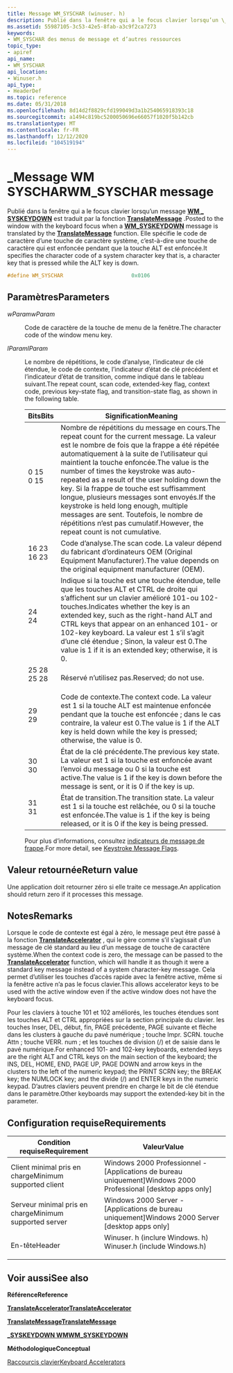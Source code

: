 ```yaml
---
title: Message WM_SYSCHAR (winuser. h)
description: Publié dans la fenêtre qui a le focus clavier lorsqu’un \_ message WM SYSKEYDOWN est traduit par la fonction TranslateMessage.
ms.assetid: 55987105-3c53-42e5-8fab-a3c9f2ca7273
keywords:
- WM_SYSCHAR des menus de message et d’autres ressources
topic_type:
- apiref
api_name:
- WM_SYSCHAR
api_location:
- Winuser.h
api_type:
- HeaderDef
ms.topic: reference
ms.date: 05/31/2018
ms.openlocfilehash: 8d14d2f8829cfd199049d3a1b254065918393c18
ms.sourcegitcommit: a1494c819bc5200050696e66057f1020f5b142cb
ms.translationtype: MT
ms.contentlocale: fr-FR
ms.lasthandoff: 12/12/2020
ms.locfileid: "104519194"
---
```

# <a name="wm_syschar-message"></a><span data-ttu-id="ff448-104">\_Message WM SYSCHAR</span><span class="sxs-lookup"><span data-stu-id="ff448-104">WM\_SYSCHAR message</span></span>

<span data-ttu-id="ff448-105">Publié dans la fenêtre qui a le focus clavier lorsqu’un message [**WM \_ SYSKEYDOWN**](/windows/desktop/inputdev/wm-syskeydown) est traduit par la fonction [**TranslateMessage**](/windows/desktop/api/winuser/nf-winuser-translatemessage) .</span><span class="sxs-lookup"><span data-stu-id="ff448-105">Posted to the window with the keyboard focus when a [**WM\_SYSKEYDOWN**](/windows/desktop/inputdev/wm-syskeydown) message is translated by the [**TranslateMessage**](/windows/desktop/api/winuser/nf-winuser-translatemessage) function.</span></span> <span data-ttu-id="ff448-106">Elle spécifie le code de caractère d’une touche de caractère système, c’est-à-dire une touche de caractère qui est enfoncée pendant que la touche ALT est enfoncée.</span><span class="sxs-lookup"><span data-stu-id="ff448-106">It specifies the character code of a system character key   that is, a character key that is pressed while the ALT key is down.</span></span>


```C++
#define WM_SYSCHAR                      0x0106
```



## <a name="parameters"></a><span data-ttu-id="ff448-107">Paramètres</span><span class="sxs-lookup"><span data-stu-id="ff448-107">Parameters</span></span>

<dl> <dt>

<span data-ttu-id="ff448-108">*wParam*</span><span class="sxs-lookup"><span data-stu-id="ff448-108">*wParam*</span></span> 
</dt> <dd>

<span data-ttu-id="ff448-109">Code de caractère de la touche de menu de la fenêtre.</span><span class="sxs-lookup"><span data-stu-id="ff448-109">The character code of the window menu key.</span></span>

</dd> <dt>

<span data-ttu-id="ff448-110">*lParam*</span><span class="sxs-lookup"><span data-stu-id="ff448-110">*lParam*</span></span> 
</dt> <dd>

<span data-ttu-id="ff448-111">Le nombre de répétitions, le code d’analyse, l’indicateur de clé étendue, le code de contexte, l’indicateur d’état de clé précédent et l’indicateur d’état de transition, comme indiqué dans le tableau suivant.</span><span class="sxs-lookup"><span data-stu-id="ff448-111">The repeat count, scan code, extended-key flag, context code, previous key-state flag, and transition-state flag, as shown in the following table.</span></span>



| <span data-ttu-id="ff448-112">Bits</span><span class="sxs-lookup"><span data-stu-id="ff448-112">Bits</span></span>                                                                             | <span data-ttu-id="ff448-113">Signification</span><span class="sxs-lookup"><span data-stu-id="ff448-113">Meaning</span></span>                                                                                                                                                                                                                                                                            |
|----------------------------------------------------------------------------------|------------------------------------------------------------------------------------------------------------------------------------------------------------------------------------------------------------------------------------------------------------------------------------|
| <dl> <span data-ttu-id="ff448-114"><dt>0 15</dt></span><span class="sxs-lookup"><span data-stu-id="ff448-114"><dt>0 15</dt></span></span> </dl>  | <span data-ttu-id="ff448-115">Nombre de répétitions du message en cours.</span><span class="sxs-lookup"><span data-stu-id="ff448-115">The repeat count for the current message.</span></span> <span data-ttu-id="ff448-116">La valeur est le nombre de fois que la frappe a été répétée automatiquement à la suite de l’utilisateur qui maintient la touche enfoncée.</span><span class="sxs-lookup"><span data-stu-id="ff448-116">The value is the number of times the keystroke was auto-repeated as a result of the user holding down the key.</span></span> <span data-ttu-id="ff448-117">Si la frappe de touche est suffisamment longue, plusieurs messages sont envoyés.</span><span class="sxs-lookup"><span data-stu-id="ff448-117">If the keystroke is held long enough, multiple messages are sent.</span></span> <span data-ttu-id="ff448-118">Toutefois, le nombre de répétitions n’est pas cumulatif.</span><span class="sxs-lookup"><span data-stu-id="ff448-118">However, the repeat count is not cumulative.</span></span><br/> |
| <dl> <span data-ttu-id="ff448-119"><dt>16 23</dt></span><span class="sxs-lookup"><span data-stu-id="ff448-119"><dt>16 23</dt></span></span> </dl> | <span data-ttu-id="ff448-120">Code d’analyse.</span><span class="sxs-lookup"><span data-stu-id="ff448-120">The scan code.</span></span> <span data-ttu-id="ff448-121">La valeur dépend du fabricant d’ordinateurs OEM (Original Equipment Manufacturer).</span><span class="sxs-lookup"><span data-stu-id="ff448-121">The value depends on the original equipment manufacturer (OEM).</span></span><br/>                                                                                                                                                                                          |
| <dl> <span data-ttu-id="ff448-122"><dt>24</dt></span><span class="sxs-lookup"><span data-stu-id="ff448-122"><dt>24</dt></span></span> </dl>    | <span data-ttu-id="ff448-123">Indique si la touche est une touche étendue, telle que les touches ALT et CTRL de droite qui s’affichent sur un clavier amélioré 101-ou 102-touches.</span><span class="sxs-lookup"><span data-stu-id="ff448-123">Indicates whether the key is an extended key, such as the right-hand ALT and CTRL keys that appear on an enhanced 101- or 102-key keyboard.</span></span> <span data-ttu-id="ff448-124">La valeur est 1 s’il s’agit d’une clé étendue ; Sinon, la valeur est 0.</span><span class="sxs-lookup"><span data-stu-id="ff448-124">The value is 1 if it is an extended key; otherwise, it is 0.</span></span><br/>                                                                |
| <dl> <span data-ttu-id="ff448-125"><dt>25 28</dt></span><span class="sxs-lookup"><span data-stu-id="ff448-125"><dt>25 28</dt></span></span> </dl> | <span data-ttu-id="ff448-126">Réservé n’utilisez pas.</span><span class="sxs-lookup"><span data-stu-id="ff448-126">Reserved; do not use.</span></span><br/>                                                                                                                                                                                                                                                   |
| <dl> <span data-ttu-id="ff448-127"><dt>29</dt></span><span class="sxs-lookup"><span data-stu-id="ff448-127"><dt>29</dt></span></span> </dl>    | <span data-ttu-id="ff448-128">Code de contexte.</span><span class="sxs-lookup"><span data-stu-id="ff448-128">The context code.</span></span> <span data-ttu-id="ff448-129">La valeur est 1 si la touche ALT est maintenue enfoncée pendant que la touche est enfoncée ; dans le cas contraire, la valeur est 0.</span><span class="sxs-lookup"><span data-stu-id="ff448-129">The value is 1 if the ALT key is held down while the key is pressed; otherwise, the value is 0.</span></span><br/>                                                                                                                                                       |
| <dl> <span data-ttu-id="ff448-130"><dt>30</dt></span><span class="sxs-lookup"><span data-stu-id="ff448-130"><dt>30</dt></span></span> </dl>    | <span data-ttu-id="ff448-131">État de la clé précédente.</span><span class="sxs-lookup"><span data-stu-id="ff448-131">The previous key state.</span></span> <span data-ttu-id="ff448-132">La valeur est 1 si la touche est enfoncée avant l’envoi du message ou 0 si la touche est active.</span><span class="sxs-lookup"><span data-stu-id="ff448-132">The value is 1 if the key is down before the message is sent, or it is 0 if the key is up.</span></span><br/>                                                                                                                                                      |
| <dl> <span data-ttu-id="ff448-133"><dt>31</dt></span><span class="sxs-lookup"><span data-stu-id="ff448-133"><dt>31</dt></span></span> </dl>    | <span data-ttu-id="ff448-134">État de transition.</span><span class="sxs-lookup"><span data-stu-id="ff448-134">The transition state.</span></span> <span data-ttu-id="ff448-135">La valeur est 1 si la touche est relâchée, ou 0 si la touche est enfoncée.</span><span class="sxs-lookup"><span data-stu-id="ff448-135">The value is 1 if the key is being released, or it is 0 if the key is being pressed.</span></span><br/>                                                                                                                                                              |

<span data-ttu-id="ff448-136">Pour plus d’informations, consultez [indicateurs de message de frappe](../inputdev/about-keyboard-input.md#keystroke-message-flags).</span><span class="sxs-lookup"><span data-stu-id="ff448-136">For more detail, see [Keystroke Message Flags](../inputdev/about-keyboard-input.md#keystroke-message-flags).</span></span>

</dd> </dl>

## <a name="return-value"></a><span data-ttu-id="ff448-137">Valeur retournée</span><span class="sxs-lookup"><span data-stu-id="ff448-137">Return value</span></span>

<span data-ttu-id="ff448-138">Une application doit retourner zéro si elle traite ce message.</span><span class="sxs-lookup"><span data-stu-id="ff448-138">An application should return zero if it processes this message.</span></span>

## <a name="remarks"></a><span data-ttu-id="ff448-139">Notes</span><span class="sxs-lookup"><span data-stu-id="ff448-139">Remarks</span></span>

<span data-ttu-id="ff448-140">Lorsque le code de contexte est égal à zéro, le message peut être passé à la fonction [**TranslateAccelerator**](/windows/desktop/api/Winuser/nf-winuser-translateacceleratora) , qui le gère comme s’il s’agissait d’un message de clé standard au lieu d’un message de touche de caractère système.</span><span class="sxs-lookup"><span data-stu-id="ff448-140">When the context code is zero, the message can be passed to the [**TranslateAccelerator**](/windows/desktop/api/Winuser/nf-winuser-translateacceleratora) function, which will handle it as though it were a standard key message instead of a system character-key message.</span></span> <span data-ttu-id="ff448-141">Cela permet d’utiliser les touches d’accès rapide avec la fenêtre active, même si la fenêtre active n’a pas le focus clavier.</span><span class="sxs-lookup"><span data-stu-id="ff448-141">This allows accelerator keys to be used with the active window even if the active window does not have the keyboard focus.</span></span>

<span data-ttu-id="ff448-142">Pour les claviers à touche 101 et 102 améliorés, les touches étendues sont les touches ALT et CTRL appropriées sur la section principale du clavier. les touches Inser, DEL, début, fin, PAGE précédente, PAGE suivante et flèche dans les clusters à gauche du pavé numérique ; touche Impr. SCRN. touche Attn ; touche VERR. num ; et les touches de division (/) et de saisie dans le pavé numérique.</span><span class="sxs-lookup"><span data-stu-id="ff448-142">For enhanced 101- and 102-key keyboards, extended keys are the right ALT and CTRL keys on the main section of the keyboard; the INS, DEL, HOME, END, PAGE UP, PAGE DOWN and arrow keys in the clusters to the left of the numeric keypad; the PRINT SCRN key; the BREAK key; the NUMLOCK key; and the divide (/) and ENTER keys in the numeric keypad.</span></span> <span data-ttu-id="ff448-143">D’autres claviers peuvent prendre en charge le bit de clé étendue dans le paramètre.</span><span class="sxs-lookup"><span data-stu-id="ff448-143">Other keyboards may support the extended-key bit in the parameter.</span></span>

## <a name="requirements"></a><span data-ttu-id="ff448-144">Configuration requise</span><span class="sxs-lookup"><span data-stu-id="ff448-144">Requirements</span></span>



| <span data-ttu-id="ff448-145">Condition requise</span><span class="sxs-lookup"><span data-stu-id="ff448-145">Requirement</span></span> | <span data-ttu-id="ff448-146">Valeur</span><span class="sxs-lookup"><span data-stu-id="ff448-146">Value</span></span> |
|-------------------------------------|----------------------------------------------------------------------------------------------------------|
| <span data-ttu-id="ff448-147">Client minimal pris en charge</span><span class="sxs-lookup"><span data-stu-id="ff448-147">Minimum supported client</span></span><br/> | <span data-ttu-id="ff448-148">Windows 2000 Professionnel - \[Applications de bureau uniquement\]</span><span class="sxs-lookup"><span data-stu-id="ff448-148">Windows 2000 Professional \[desktop apps only\]</span></span><br/>                                               |
| <span data-ttu-id="ff448-149">Serveur minimal pris en charge</span><span class="sxs-lookup"><span data-stu-id="ff448-149">Minimum supported server</span></span><br/> | <span data-ttu-id="ff448-150">Windows 2000 Server - \[Applications de bureau uniquement\]</span><span class="sxs-lookup"><span data-stu-id="ff448-150">Windows 2000 Server \[desktop apps only\]</span></span><br/>                                                     |
| <span data-ttu-id="ff448-151">En-tête</span><span class="sxs-lookup"><span data-stu-id="ff448-151">Header</span></span><br/>                   | <dl> <span data-ttu-id="ff448-152"><dt>Winuser. h (inclure Windows. h)</dt></span><span class="sxs-lookup"><span data-stu-id="ff448-152"><dt>Winuser.h (include Windows.h)</dt></span></span> </dl> |



## <a name="see-also"></a><span data-ttu-id="ff448-153">Voir aussi</span><span class="sxs-lookup"><span data-stu-id="ff448-153">See also</span></span>

<dl> <dt>

<span data-ttu-id="ff448-154">**Référence**</span><span class="sxs-lookup"><span data-stu-id="ff448-154">**Reference**</span></span>
</dt> <dt>

[<span data-ttu-id="ff448-155">**TranslateAccelerator**</span><span class="sxs-lookup"><span data-stu-id="ff448-155">**TranslateAccelerator**</span></span>](/windows/desktop/api/Winuser/nf-winuser-translateacceleratora)
</dt> <dt>

[<span data-ttu-id="ff448-156">**TranslateMessage**</span><span class="sxs-lookup"><span data-stu-id="ff448-156">**TranslateMessage**</span></span>](/windows/desktop/api/winuser/nf-winuser-translatemessage)
</dt> <dt>

[<span data-ttu-id="ff448-157">**\_SYSKEYDOWN WM**</span><span class="sxs-lookup"><span data-stu-id="ff448-157">**WM\_SYSKEYDOWN**</span></span>](/windows/desktop/inputdev/wm-syskeydown)
</dt> <dt>

<span data-ttu-id="ff448-158">**Méthodologique**</span><span class="sxs-lookup"><span data-stu-id="ff448-158">**Conceptual**</span></span>
</dt> <dt>

[<span data-ttu-id="ff448-159">Raccourcis clavier</span><span class="sxs-lookup"><span data-stu-id="ff448-159">Keyboard Accelerators</span></span>](keyboard-accelerators.md)
</dt> </dl>

